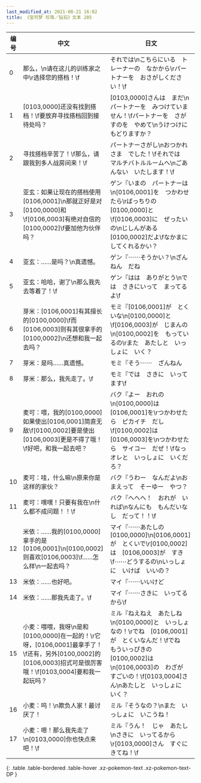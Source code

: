 ```yaml
---
last_modified_at: 2021-08-21 16:02
title: 《宝可梦 珍珠／钻石》文本 285
---
```

| 编号 | 中文 | 日文 |
| ---- | ---- | ---- |
| 0 | 那么，\n请在这儿的训练家之中\r选择您的搭档！\f | それでは\nこちらにいる　トレーナーの　なかから\rパートナーを　おさがしください！\f |
| 1 | [0103,0000]还没有找到搭档！\f要放弃寻找搭档回到接待处吗？ | [0103,0000]さんは　まだ\nパートナーを　みつけていません！\fパートナーを　さがすのを　やめて\nうけつけに　もどりますか？ |
| 2 | 寻找搭档辛苦了！\f那么，请跟我到多人战房间来！\f | パートナーさがし\nおつかれさま　でした！\fそれでは　マルチバトルルームへ\nごあんない　いたします！\f |
| 3 | 亚玄：如果让现在的搭档使用[0106,0001]\n那就正好是对[0100,0000]和\f[0106,0003]有绝对自信的[0100,0002]\f要加他为伙伴吗？ | ゲン『いまの　パートナーは\n[0106,0001]を　つかわせたら\rばっちりの　[0100,0000]と\f[0106,0003]に　ぜったいの\nじしんがある　[0100,0002]だよ\fなかまに　してくれるかい？ |
| 4 | 亚玄：……是吗？\n真遗憾。 | ゲン『⋯⋯そうかい？\nざんねん　だね |
| 5 | 亚玄：哈哈，谢了\n那么我先去等着了！\f | ゲン『はは　ありがとう\nでは　さきにいって　まってるよ\f |
| 6 | 芽米：[0106,0001]有其擅长的[0100,0000]\f而[0106,0003]则有其很拿手的[0100,0002]\n还想和我一起去吗？ | モミ『[0106,0001]が　とくいな\n[0100,0000]と\f[0106,0003]が　じまんの\n[0100,0002]を　もっているの\rまた　あたしと　いっしょに　いく？ |
| 7 | 芽米：是吗……真遗憾。 | モミ『そう⋯⋯　ざんねん |
| 8 | 芽米：那么，我先走了。\f | モミ『では　さきに　いってます\f |
| 9 | 麦可：喂，我的[0100,0000]如果使出[0106,0001]简直无敌\f[0100,0002]要是使出[0106,0003]更是不得了哦！\f好吧，和我一起去吧？ | バク『よー　おれの\n[0100,0000]は　[0106,0001]を\rつかわせたら　ピカイチ　だし\f[0100,0002]は　[0106,0003]を\nつかわせたら　サイコー　だぜ！\fなっ　オレと　いっしょに　いくだろ？ |
| 10 | 麦可：哇，什么嘛\n原来你是这样的家伙？ | バク『うわー　なんだよ\nおまえって　そーゆー　やつ？ |
| 11 | 麦可：嘿嘿！只要有我在\n什么都不成问题！！\f | バク『へへへ！　おれが　いれば\nなんにも　もんだいなし　だって！！\f |
| 12 | 米依：……我的[0100,0000]拿手的是[0106,0001]\n[0100,0002]则喜欢[0106,0003]\f……怎么样\n一起去吗？ | マイ『⋯⋯あたしの　[0100,0000]\n[0106,0001]が　とくいで\r[0100,0002]は　[0106,0003]が　すき\f⋯⋯どうするの\nいっしょに　いけば　いいの？ |
| 13 | 米依：……也好吧。 | マイ『⋯⋯いいけど |
| 14 | 米依：……那我先走了。\f | マイ『⋯⋯さきに　いってるから\f |
| 15 | 小麦：喂喂，我呀\n是和[0100,0000]在一起的！\r它呀，[0106,0001]最拿手了！\f还有，另外[0100,0002]的[0106,0003]招式可是很厉害哦！\f[0103,0004]要和我一起玩吗？ | ミル『ねえねえ　あたしね\n[0100,0000]と　いっしょなの！\rでね　[0106,0001]が　とくいなんだ！\fでね　もういっぴきの　[0100,0002]は\n[0106,0003]の　わざが　すごいの！\f[0103,0004]さん\nあたしと　いっしょに　いく？ |
| 16 | 小麦：呜！\n欺负人家！最讨厌了！ | ミル『そうなの？\nまた　いっしょに　いこうね！ |
| 17 | 小麦：嗯！那么我先走了\n[0103,0000]你也快点来吧！\f | ミル『うん！　じゃ　あたし\nさきに　いってるから\r[0103,0000]さん　すぐにきてね！\f |
{: .table .table-bordered .table-hover .xz-pokemon-text .xz-pokemon-text-DP }